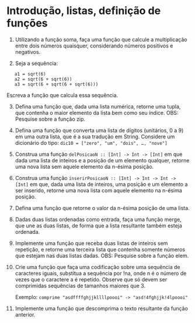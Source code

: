 # Introdução, listas, definição de funções

1. Utilizando a função soma, faça uma função que calcule a multiplicação entre
   dois números quaisquer, considerando números positivos e negativos.

1. Seja a sequência:
```
   a1 = sqrt(6)
   a2 = sqrt(6 + sqrt(6))
   a3 = sqrt(6 + sqrt(6 + sqrt(6)))
```
Escreva a função que calcula essa sequência.

3. Defina uma função que, dada uma lista numérica, retorne uma tupla, que
   contenha o maior elemento da lista bem como seu índice. OBS: Pesquise sobre
   a função zip.

4. Defina uma função que converta uma lista de dígitos (unitários, 0 a 9) em
   uma outra lista, que é a sua tradução em String. Considere um dicionário do
   tipo: `dic10 = ["zero", "um", "dois", …, "nove"]`

5. Construa uma função `delPosicaoN :: [Int] -> Int -> [Int]` em que dada uma
   lista de inteiros e a posição de um elemento qualquer, retorne uma nova
   lista sem aquele elemento da n-ésima posição.

6. Construa uma função `inserirPosicaoN :: [Int] -> Int -> Int -> [Int]` em
   que, dada uma lista de inteiros, uma posição e um elemento a ser inserido,
   retorne uma nova lista com aquele elemento na n-ésima posição.

7. Defina uma função que retorne o valor da n-ésima posição de uma lista.

8. Dadas duas listas ordenadas como entrada, faça uma função merge, que une as
   duas listas, de forma que a lista resultante também esteja ordenada.

9. Implemente uma função que receba duas listas de inteiros sem repetição, e
   retorne uma terceira lista que contenha somente números que estejam nas duas
   listas dadas. OBS: Pesquise sobre a função elem.

10. Crie uma função que faça uma codificação sobre uma sequência de caracteres
    iguais, substitua a sequência por !na, onde n é o número de vezes que o
    caractere a é repetido. Observe que só devem ser comprimidas sequências de
    tamanhos maiores que 3.

    Exemplo: `comprime "asdffffghjjkllllpoooi" -> "asd!4fghjjk!4lpoooi"`

11. Implemente uma função que descomprima o texto resultante da função
    anterior.
